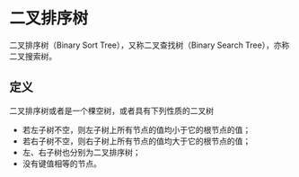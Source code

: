 # 二叉排序树
二叉排序树（Binary Sort Tree），又称二叉查找树（Binary Search Tree），亦称二叉搜索树。
## 定义
二叉排序树或者是一个棵空树，或者具有下列性质的二叉树
- 若左子树不空，则左子树上所有节点的值均小于它的根节点的值；
- 若右子树不空，则右子树上所有节点的值均大于它的根节点的值；
- 左、右子树也分别为二叉排序树；
- 没有键值相等的节点。